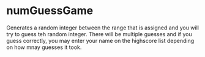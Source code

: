 # numGuessGame
Generates a random integer between the range that is assigned and you will try to guess teh random integer.
There will be multiple guesses and if you guess correctly, you may enter your name on the highscore list depending on how mnay guesses 
it took. 
